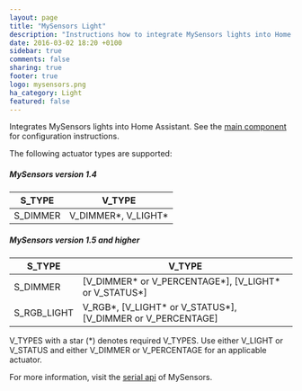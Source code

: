 ```yaml
---
layout: page
title: "MySensors Light"
description: "Instructions how to integrate MySensors lights into Home Assistant."
date: 2016-03-02 18:20 +0100
sidebar: true
comments: false
sharing: true
footer: true
logo: mysensors.png
ha_category: Light
featured: false
---
```


Integrates MySensors lights into Home Assistant. See the [main component] for configuration instructions.

The following actuator types are supported:

##### MySensors version 1.4

S_TYPE   | V_TYPE
---------|--------------
S_DIMMER | V_DIMMER\*, V_LIGHT\*

##### MySensors version 1.5 and higher

S_TYPE      | V_TYPE
------------|-------------
S_DIMMER    | [V_DIMMER\* or V_PERCENTAGE\*], [V_LIGHT\* or V_STATUS\*]
S_RGB_LIGHT | V_RGB*, [V_LIGHT\* or V_STATUS\*], [V_DIMMER or V_PERCENTAGE]

V_TYPES with a star (\*) denotes required V_TYPES. Use either V_LIGHT or V_STATUS and either V_DIMMER or V_PERCENTAGE for an applicable actuator.

For more information, visit the [serial api] of MySensors.

[main component]: /components/mysensors/
[serial api]: https://www.mysensors.org/download/serial_api_15
